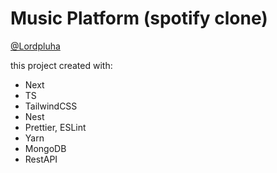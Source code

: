 # Music Platform (spotify clone)
[@Lordpluha](https://github.com/Lordpluha)

this project created with:
 - Next
 - TS
 - TailwindCSS
 - Nest
 - Prettier, ESLint
 - Yarn
 - MongoDB
 - RestAPI